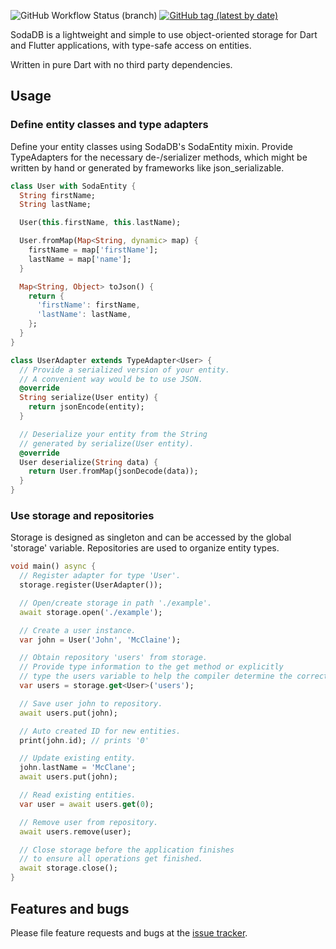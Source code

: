 ![GitHub Workflow Status (branch)](https://img.shields.io/github/workflow/status/slumann/soda_db/build/master?logo=github) [![GitHub tag (latest by date)](https://img.shields.io/github/v/tag/slumann/soda_db?label=pub.dev&logo=dart)](https://pub.dev/packages/soda_db)

SodaDB is a lightweight and simple to use object-oriented storage for Dart and Flutter applications,
with type-safe access on entities.

Written in pure Dart with no third party dependencies.

## Usage

### Define entity classes and type adapters
Define your entity classes using SodaDB's SodaEntity mixin. Provide TypeAdapters for the necessary 
de-/serializer methods, which might be written by hand or generated by frameworks like 
json_serializable. 

```dart
class User with SodaEntity {
  String firstName;
  String lastName;

  User(this.firstName, this.lastName);

  User.fromMap(Map<String, dynamic> map) {
    firstName = map['firstName'];
    lastName = map['name'];
  }

  Map<String, Object> toJson() {
    return {
      'firstName': firstName,
      'lastName': lastName,
    };
  }
}

class UserAdapter extends TypeAdapter<User> {
  // Provide a serialized version of your entity.
  // A convenient way would be to use JSON.
  @override
  String serialize(User entity) {
    return jsonEncode(entity);
  }

  // Deserialize your entity from the String
  // generated by serialize(User entity).
  @override
  User deserialize(String data) {
    return User.fromMap(jsonDecode(data));
  }
}
```

### Use storage and repositories
Storage is designed as singleton and can be accessed by the global 'storage' variable.
Repositories are used to organize entity types.

```dart
void main() async {
  // Register adapter for type 'User'.
  storage.register(UserAdapter());

  // Open/create storage in path './example'.
  await storage.open('./example');

  // Create a user instance.
  var john = User('John', 'McClaine');

  // Obtain repository 'users' from storage.
  // Provide type information to the get method or explicitly
  // type the users variable to help the compiler determine the correct type.
  var users = storage.get<User>('users');

  // Save user john to repository.
  await users.put(john);

  // Auto created ID for new entities.
  print(john.id); // prints '0'

  // Update existing entity.
  john.lastName = 'McClane';
  await users.put(john);

  // Read existing entities.
  var user = await users.get(0);

  // Remove user from repository.
  await users.remove(user);

  // Close storage before the application finishes
  // to ensure all operations get finished.
  await storage.close();
}
```

## Features and bugs

Please file feature requests and bugs at the [issue tracker][tracker].

[tracker]: https://github.com/slumann/soda_db/issues
